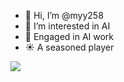 - 👋 Hi, I’m @myy258
- 👀 I’m interested in AI
- 🌱 Engaged in AI work
- ☀️ A seasoned player

[![](https://github-readme-stats.vercel.app/api?username=MYY)](https://github.com/anuraghazra/github-readme-stats)

<!---
myy258/myy258 is a ✨ special ✨ repository because its `README.md` (this file) appears on your GitHub profile.
You can click the Preview link to take a look at your changes.
--->
